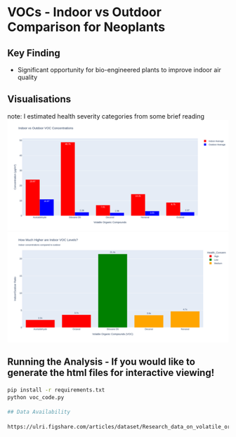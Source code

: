 # VOCs - Indoor vs Outdoor Comparison for Neoplants 


## Key Finding
- Significant opportunity for bio-engineered plants to improve indoor air quality

## Visualisations
note: I estimated health severity categories from some brief reading
![Indoor vs Outdoor Comparison](Indoor_vs_Outdoor.png)
![Indoor/Outdoor Ratios](Indoor_Outdoor_Ratio.png)


## Running the Analysis - If you would like to generate the html files for interactive viewing! 
```bash
pip install -r requirements.txt
python voc_code.py

## Data Availability

https://ulri.figshare.com/articles/dataset/Research_data_on_volatile_organic_compounds_detected_in_indoor_and_outdoor_air_of_residential_environments_in_the_US/29137679?utm_source=chatgpt.com&file=54783131
